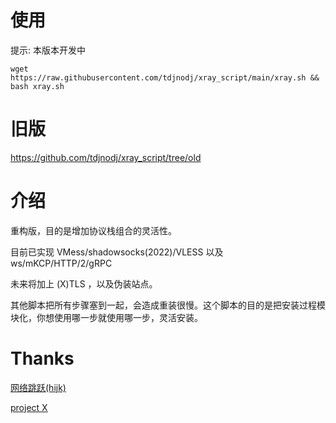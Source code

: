 # 使用
提示: 本版本开发中

```shell
wget https://raw.githubusercontent.com/tdjnodj/xray_script/main/xray.sh && bash xray.sh
```

# 旧版

https://github.com/tdjnodj/xray_script/tree/old

# 介绍

重构版，目的是增加协议栈组合的灵活性。

目前已实现 VMess/shadowsocks(2022)/VLESS 以及 ws/mKCP/HTTP/2/gRPC

未来将加上 (X)TLS ，以及伪装站点。

其他脚本把所有步骤塞到一起，会造成重装很慢。这个脚本的目的是把安装过程模块化，你想使用哪一步就使用哪一步，灵活安装。

# Thanks

[网络跳跃(hijk)](https://github.com/hijkpw)

[project X](https://xtls.github.io)
